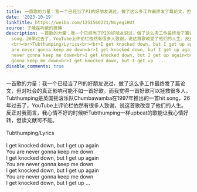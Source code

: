 ```yaml
---
title: 一首歌的力量：我一个已经当了PI的好朋友说过，做了这么多工作最终发了篇论文，但对社会的真正影响可能不如一首好歌。而我觉得一首好歌可以拯救很多人。Tubthump...
date: '2023-10-19'
linkTitle: https://weibo.com/1251560221/NoyegiHUt
source: 子陵在听歌的微博
description: 一首歌的力量：我一个已经当了PI的好朋友说过，做了这么多工作最终发了篇论文，但对社会的真正影响可能不如一首好歌。而我觉得一首好歌可以拯救很多人。Tubthumping是英国摇滚乐队Chumbawamba在1997年推出的一首hit
  song，26年过去了，YouTube上评论栏依然有很多人致谢，说这首歌改变了他们的人生。反正对我而言，我心情不好的时候听Tubthumping一样upbeat的歌能让我心情好转，但读文献可不能。
  <br><br>Tubthumping/Lyrics<br><br>I get knocked down, but I get up again<br>You
  are never gonna keep me down<br>I get knocked down, but I get up again<br>You are
  never gonna keep me down<br>I get knocked down, but I get up again<br>You are never
  gonna keep me down<br>I get knocked down, but I get up  ...
disable_comments: true
---
```

一首歌的力量：我一个已经当了PI的好朋友说过，做了这么多工作最终发了篇论文，但对社会的真正影响可能不如一首好歌。而我觉得一首好歌可以拯救很多人。Tubthumping是英国摇滚乐队Chumbawamba在1997年推出的一首hit song，26年过去了，YouTube上评论栏依然有很多人致谢，说这首歌改变了他们的人生。反正对我而言，我心情不好的时候听Tubthumping一样upbeat的歌能让我心情好转，但读文献可不能。 <br><br>Tubthumping/Lyrics<br><br>I get knocked down, but I get up again<br>You are never gonna keep me down<br>I get knocked down, but I get up again<br>You are never gonna keep me down<br>I get knocked down, but I get up again<br>You are never gonna keep me down<br>I get knocked down, but I get up  ...
